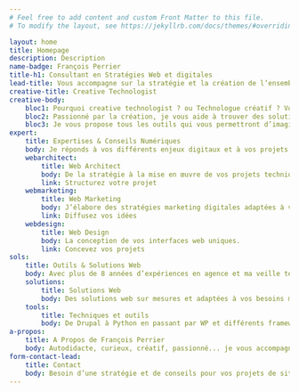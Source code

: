 ```yaml
---
# Feel free to add content and custom Front Matter to this file.
# To modify the layout, see https://jekyllrb.com/docs/themes/#overriding-theme-defaults

layout: home
title: Homepage
description: Description
name-badge: François Perrier
title-h1: Consultant en Stratégies Web et digitales
lead-title: Vous accompagne sur la stratégie et la création de l’ensemble de vos projets web et numériques (digitaux) en Occitanie, entre Toulouse et Montauban.
creative-title: Creative Technologist
creative-body: 
    bloc1: Pourquoi creative technologist ? ou Technologue créatif ? Vous trouverez dans mon profil des compétences en design, en web & mobile et en maîtrise de différents technologies. L'objectif sera de donner vie à vos interfaces et vos projets digitaux. 
    bloc2: Passionné par la création, je vous aide à trouver des solutions adaptées à vos besoins. Nous les transposerons sur des supports digitaux. Concrètement je maîtrise la gestion de projet, le webdesign, lergonomie, l'UX/UI, et les bonnes pratiques Web HTML/CSS et le SEO (Référencement naturel).
    bloc3: Je vous propose tous les outils qui vous permettront d’imaginer et de réaliser un site web ou une application en faisant preuve d’invention. Je suis à l’affut de toute nouveauté pour être au fait de l’innovation technologique et des nouvelles pratiques.   
expert:
    title: Expertises & Conseils Numériques
    body: Je réponds à vos différents enjeux digitaux et à vos projets grâce à une approche conseil, un éventail d’expertises adaptées et des solutions sur-mesure.
    webarchitect:
        title: Web Architect
        body: De la stratégie à la mise en œuvre de vos projets techniques.
        link: Structurez votre projet
    webmarketing:
        title: Web Marketing
        body: J’élabore des stratégies marketing digitales adaptées à vos besoins.
        link: Diffusez vos idées
    webdesign:
        title: Web Design
        body: La conception de vos interfaces web uniques.
        link: Concevez vos projets
sols:
    title: Outils & Solutions Web
    body: Avec plus de 8 années d’expériences en agence et ma veille technologie régulière, j’ai pu acquérir la maîtrise et découvrir des outils et solutions web adaptés à vos différents besoins.
    solutions:
        title: Solutions Web
        body: Des solutions web sur mesures et adaptées à vos besoins métiers digitaux et web et aux différents demandes des utilisateurs
    tools:
        title: Techniques et outils
        body: De Drupal à Python en passant par WP et différents framework Javascript je peux m’adapter et vous trouver des compétences pour répondre à vos différentes demandes.
a-propos:
    title: A Propos de François Perrier
    body: Autodidacte, curieux, créatif, passionné... je vous accompagne lors de la création de vos projets de sites et d'applications web sur internet.
form-contact-lead:
    title: Contact
    body: Besoin d’une stratégie et de conseils pour vos projets de sites ou applications web ?
---
```

